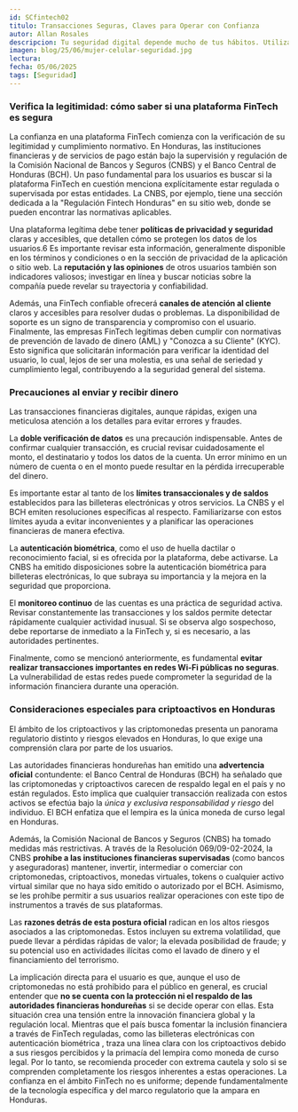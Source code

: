 ```yaml
---
id: SCfintech02
titulo: Transacciones Seguras, Claves para Operar con Confianza
autor: Allan Rosales
descripcion: Tu seguridad digital depende mucho de tus hábitos. Utilizar contraseñas fuertes y únicas para cada servicio es fundamental, y activar la autenticación de dos factores (2FA) añade una capa extra de protección a tus cuentas. Además, es importante estar siempre atento a la privacidad de tus datos, revisando qué información compartes y con quién, para evitar que caiga en manos equivocadas y mantengas el control sobre tu vida financiera en línea.
imagen: blog/25/06/mujer-celular-seguridad.jpg
lectura: 
fecha: 05/06/2025
tags: [Seguridad]
---
```


### Verifica la legitimidad: cómo saber si una plataforma FinTech es segura

La confianza en una plataforma FinTech comienza con la verificación de su legitimidad y cumplimiento normativo. En Honduras, las instituciones financieras y de servicios de pago están bajo la supervisión y regulación de la Comisión Nacional de Bancos y Seguros (CNBS) y el Banco Central de Honduras (BCH). Un paso fundamental para los usuarios es buscar si la plataforma FinTech en cuestión menciona explícitamente estar regulada o supervisada por estas entidades. La CNBS, por ejemplo, tiene una sección dedicada a la "Regulación Fintech Honduras" en su sitio web, donde se pueden encontrar las normativas aplicables.

Una plataforma legítima debe tener **políticas de privacidad y seguridad** claras y accesibles, que detallen cómo se protegen los datos de los usuarios.6 Es importante revisar esta información, generalmente disponible en los términos y condiciones o en la sección de privacidad de la aplicación o sitio web. La **reputación y las opiniones** de otros usuarios también son indicadores valiosos; investigar en línea y buscar noticias sobre la compañía puede revelar su trayectoria y confiabilidad.

Además, una FinTech confiable ofrecerá **canales de atención al cliente** claros y accesibles para resolver dudas o problemas. La disponibilidad de soporte es un signo de transparencia y compromiso con el usuario. Finalmente, las empresas FinTech legítimas deben cumplir con normativas de prevención de lavado de dinero (AML) y "Conozca a su Cliente" (KYC). Esto significa que solicitarán información para verificar la identidad del usuario, lo cual, lejos de ser una molestia, es una señal de seriedad y cumplimiento legal, contribuyendo a la seguridad general del sistema.

### Precauciones al enviar y recibir dinero

Las transacciones financieras digitales, aunque rápidas, exigen una meticulosa atención a los detalles para evitar errores y fraudes.

La **doble verificación de datos** es una precaución indispensable. Antes de confirmar cualquier transacción, es crucial revisar cuidadosamente el monto, el destinatario y todos los datos de la cuenta. Un error mínimo en un número de cuenta o en el monto puede resultar en la pérdida irrecuperable del dinero.

Es importante estar al tanto de los **límites transaccionales y de saldos** establecidos para las billeteras electrónicas y otros servicios. La CNBS y el BCH emiten resoluciones específicas al respecto. Familiarizarse con estos límites ayuda a evitar inconvenientes y a planificar las operaciones financieras de manera efectiva.

La **autenticación biométrica**, como el uso de huella dactilar o reconocimiento facial, si es ofrecida por la plataforma, debe activarse. La CNBS ha emitido disposiciones sobre la autenticación biométrica para billeteras electrónicas, lo que subraya su importancia y la mejora en la seguridad que proporciona.

El **monitoreo continuo** de las cuentas es una práctica de seguridad activa. Revisar constantemente las transacciones y los saldos permite detectar rápidamente cualquier actividad inusual. Si se observa algo sospechoso, debe reportarse de inmediato a la FinTech y, si es necesario, a las autoridades pertinentes.

Finalmente, como se mencionó anteriormente, es fundamental **evitar realizar transacciones importantes en redes Wi-Fi públicas no seguras**. La vulnerabilidad de estas redes puede comprometer la seguridad de la información financiera durante una operación.

### Consideraciones especiales para criptoactivos en Honduras

El ámbito de los criptoactivos y las criptomonedas presenta un panorama regulatorio distinto y riesgos elevados en Honduras, lo que exige una comprensión clara por parte de los usuarios.

Las autoridades financieras hondureñas han emitido una **advertencia oficial** contundente: el Banco Central de Honduras (BCH) ha señalado que las criptomonedas y criptoactivos carecen de respaldo legal en el país y no están regulados. Esto implica que cualquier transacción realizada con estos activos se efectúa bajo la _única y exclusiva responsabilidad y riesgo_ del individuo. El BCH enfatiza que el lempira es la única moneda de curso legal en Honduras.

Además, la Comisión Nacional de Bancos y Seguros (CNBS) ha tomado medidas más restrictivas. A través de la Resolución 069/09-02-2024, la CNBS **prohíbe a las instituciones financieras supervisadas** (como bancos y aseguradoras) mantener, invertir, intermediar o comerciar con criptomonedas, criptoactivos, monedas virtuales, tokens o cualquier activo virtual similar que no haya sido emitido o autorizado por el BCH. Asimismo, se les prohíbe permitir a sus usuarios realizar operaciones con este tipo de instrumentos a través de sus plataformas.

Las **razones detrás de esta postura oficial** radican en los altos riesgos asociados a las criptomonedas. Estos incluyen su extrema volatilidad, que puede llevar a pérdidas rápidas de valor; la elevada posibilidad de fraude; y su potencial uso en actividades ilícitas como el lavado de dinero y el financiamiento del terrorismo.

La implicación directa para el usuario es que, aunque el uso de criptomonedas no está prohibido para el público en general, es crucial entender que **no se cuenta con la protección ni el respaldo de las autoridades financieras hondureñas** si se decide operar con ellas. Esta situación crea una tensión entre la innovación financiera global y la regulación local. Mientras que el país busca fomentar la inclusión financiera a través de FinTech reguladas, como las billeteras electrónicas con autenticación biométrica , traza una línea clara con los criptoactivos debido a sus riesgos percibidos y la primacía del lempira como moneda de curso legal. Por lo tanto, se recomienda proceder con extrema cautela y solo si se comprenden completamente los riesgos inherentes a estas operaciones. La confianza en el ámbito FinTech no es uniforme; depende fundamentalmente de la tecnología específica y del marco regulatorio que la ampara en Honduras.